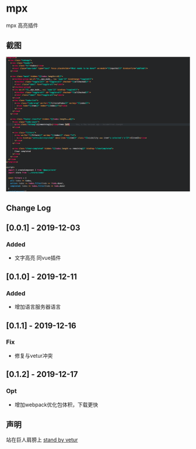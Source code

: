 # mpx

mpx 高亮插件


## 截图

![screenshot](./images/mpx.png)

## Change Log

## [0.0.1] - 2019-12-03

### Added

- 文字高亮 同vue插件

## [0.1.0] - 2019-12-11

### Added

- 增加语言服务器语言

## [0.1.1] - 2019-12-16

### Fix

- 修复与vetur冲突

## [0.1.2] - 2019-12-17

### Opt

- 增加webpack优化包体积，下载更快


## 声明

站在巨人肩膀上
[stand by vetur](https://github.com/vuejs/vetur)